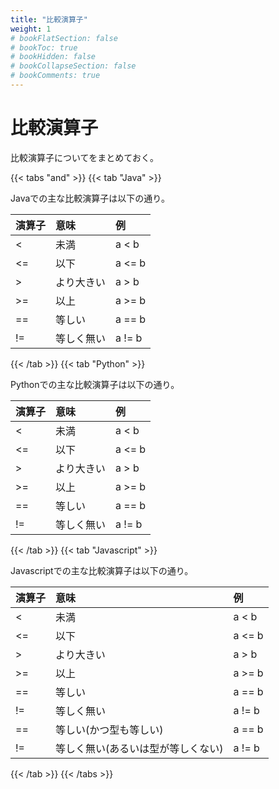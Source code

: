 ```yaml
---
title: "比較演算子"
weight: 1
# bookFlatSection: false
# bookToc: true
# bookHidden: false
# bookCollapseSection: false
# bookComments: true
---
```


# 比較演算子

比較演算子についてをまとめておく。


{{< tabs "and" >}}
{{< tab "Java" >}}

Javaでの主な比較演算子は以下の通り。

|演算子|意味|例|
|:---|:---|:---|
| < |未満| a < b|
| <= |以下| a <= b|
| > |より大きい|a > b|
| >= |以上| a >= b |
| == |等しい| a == b |
| != |等しく無い| a != b |


{{< /tab >}}
{{< tab "Python" >}}

Pythonでの主な比較演算子は以下の通り。

|演算子|意味|例|
|:---|:---|:---|
| < |未満| a < b|
| <= |以下| a <= b|
| > |より大きい|a > b|
| >= |以上| a >= b |
| == |等しい| a == b |
| != |等しく無い| a != b |

{{< /tab >}}
{{< tab "Javascript" >}}

Javascriptでの主な比較演算子は以下の通り。

|演算子|意味|例|
|:---|:---|:---|
| < |未満| a < b|
| <= |以下| a <= b|
| > |より大きい|a > b|
| >= |以上| a >= b |
| == |等しい| a == b |
| != |等しく無い| a != b |
| == |等しい(かつ型も等しい) | a == b |
| != |等しく無い(あるいは型が等しくない) | a != b |

{{< /tab >}}
{{< /tabs >}}


